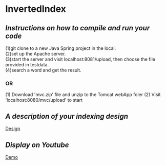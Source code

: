 # InvertedIndex
## *Instructions on how to compile and run your code*
(1)git clone to a new Java Spring project in the local.<br> 
(2)set up the Apache server. <br>
(3)start the server and visit localhost:8081/upload, then choose the file provided in testdata.<br>
(4)search a word and get the result.<br>
### OR
(1) Download 'mvc.zip' file and unzip to the Tomcat webApp foler
(2) Visit 'localhost:8080/mvc/upload' to start

## *A description of your indexing design*
<a href="https://drive.google.com/file/d/12heP6ltuZDiwUNjgupgp1Vlv3A6JAMh1/view?usp=sharing">Design</a>
## *Display on Youtube*
<a href="https://youtu.be/KivD-RdHJpA">Demo</a>
